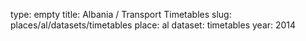 type: empty
title: Albania / Transport Timetables
slug: places/al/datasets/timetables
place: al
dataset: timetables
year: 2014
